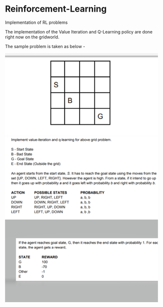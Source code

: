 # Reinforcement-Learning
Implementation of RL problems

The implementation of the Value Iteration and Q-Learning policy are done right now on the gridworld. 

The sample problem is taken as below - 

![Problem](screenshot.png)
![Problem](screenshot2.png)
![Problem](screenshot3.png)
